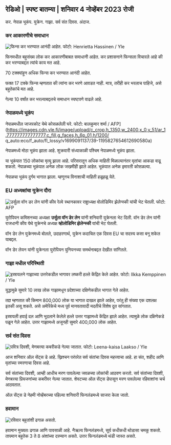 ## रेडिओ \| स्पष्ट बातम्या \| शनिवार 4 नोव्हेंबर 2023 रोजी

कर. नेपाळ भूकंप. युक्रेन. गाझा. सर्व संत दिवस. अंदाज.

### कर आकारणीचे समाधान

![फिन्स कर भरण्यात आनंदी आहेत. फोटो: Henrietta Hassinen / Yle](https://images.cdn.yle.fi/image/upload/c_crop,h_3061,w_5443,x_0,y_226/ar_1.77777777777777777777777777777777777777777777777777777777777777777777777777777777777777777777777777777777,c_fill,g_60/20p_01/0p_01q_auto:eco/f_auto/fl_lossy/v1692510416/39-115736664dc9b0569c81)

फिनमधील बहुसंख्य लोक कर आकारणीबाबत समाधानी आहेत. कर प्रशासनाने फिन्सला विचारले आहे की कर भरण्याबद्दल त्यांचे काय मत आहे.

70 टक्क्यांहून अधिक फिन्स कर भरण्यात आनंदी आहेत.

फक्त 17 टक्के फिन्स म्हणतात की त्यांना कर भरणे आवडत नाही. मात्र, तरीही कर भरलाच पाहिजे, असे बहुतेकांचे मत आहे.

गेल्या 10 वर्षांत कर भरल्याबद्दलचे समाधान स्पष्टपणे वाढले आहे.

### नेपाळमध्ये भूकंप

नेपाळमधील जाजरकोट येथे कोसळलेली घरे. फोटो: बालकुमार शर्मा / AFP](https://images.cdn.yle.fi/image/upload/c_crop,h_1350,w_2400,x_0,y_51/ar_1.777777777777777,c_fill,g_faces,h_6p_01,h/1200/ q_auto:eco/f_auto/fl_lossy/v1699091137/39-1195827654612690580a)

नेपाळमध्ये मोठा भूकंप झाला आहे. शुक्रवारी संध्याकाळी पश्चिम नेपाळमध्ये भूकंप झाला.

या भूकंपात 150 लोकांचा मृत्यू झाला आहे. परिसरातून अधिक माहिती मिळाल्यानंतर मृतांचा आकडा वाढू शकतो. नेपाळच्या भूकंपात अनेक लोक जखमीही झाले आहेत. भूकंपात अनेक इमारती कोसळल्या.

नेपाळचा भूकंप दुर्गम भागात झाला. म्हणूनच विनाशाची माहिती हळूहळू येते.

### EU अध्यक्षांचा युक्रेन दौरा

![उर्सुला वॉन डर लेन यांनी कीव रेल्वे स्थानकावर राष्ट्राध्यक्ष वोलोडिमिर झेलेन्स्की यांची भेट घेतली. फोटो: AFP](https://images.cdn.yle.fi/image/upload/c_crop,h_1687,w_3000,x_0,y_305/ar_1.777777777777777,c_fill,g_faces,h_675,w/d_100/d_co./f_auto/fl_lossy/v1699098434/39-119583265462e51258c1)

युरोपियन कमिशनच्या अध्यक्षा **उर्सुला वॉन डेर लेन** यांनी शनिवारी युक्रेनला भेट दिली. वॉन डेर लेन यांनी राजधानी कीव येथे युक्रेनचे अध्यक्ष **व्होलोडिमिर झेलेन्स्की** यांची भेट घेतली.

वॉन डेर लेन युक्रेनमध्ये बोलले, उदाहरणार्थ, युक्रेन कदाचित एक दिवस EU चा सदस्य कसा बनू शकेल याबद्दल.

वॉन डेर लेयन यांनी युक्रेनला युरोपियन युनियनच्या समर्थनाबद्दल देखील सांगितले.

### गाझा मधील परिस्थिती

![इस्रायलने गाझाच्या उत्तरेकडील भागावर लष्करी हल्ले केंद्रित केले आहेत. फोटो: Ilkka Kemppinen / Yle](https://images.cdn.yle.fi/image/upload/c_crop,h_1121,w_1994,x_5,y_0/ar_1.777777777777777,c_fill,g_faces,h/675,h/6755q_auto:eco/f_auto/fl_lossy/v1699023208/39-1195711654506b2bc2d4)

युद्धामुळे सुमारे 10 लाख लोक गाझामधून प्रदेशाच्या दक्षिणेकडील भागात गेले आहेत.

तज्ञ म्हणतात की किमान 800,000 लोक या भागात दाखल झाले आहेत, परंतु ही संख्या एक दशलक्ष इतकी असू शकते. असे अमेरिकेचे मध्य पूर्व मानवतावादी मदतीचे विशेष दूत सांगतात.

इस्रायली हवाई दल आणि भूदलाने केलेले हल्ले उत्तर गाझामध्ये केंद्रित झाले आहेत. त्यामुळे लोक दक्षिणेकडे पळून गेले आहेत. उत्तर गाझामध्ये अजूनही सुमारे 400,000 लोक आहेत.

### सर्व संत दिवस

![पवित्र दिवशी, मेणबत्त्या कबरीकडे नेल्या जातात. फोटो: Leena-kaisa Laakso / Yle](https://images.cdn.yle.fi/image/upload/c_crop,h_2268,w_4032,x_0,y_435/ar_1.777777777777777,c_fill,g_faces,/6p_01,h.0/q_auto:eco/f_auto/fl_lossy/v1699101771/39-119586665463c1d71d1c)

आज शनिवार ऑल सेंट्स डे आहे. ख्रिश्चन परंपरेत सर्व संतांचा दिवस महत्त्वाचा आहे. हा संत, शहीद आणि मृतांच्या स्मरणाचा दिवस आहे.

सर्व संतांच्या दिवशी, आम्ही आधीच मरण पावलेल्या जवळच्या लोकांची आठवण करतो. सर्व संतांच्या दिवशी, मेणबत्त्या प्रियजनांच्या कबरीवर नेल्या जातात. शेवटच्या ऑल सेंट्स डेपासून मरण पावलेल्या रहिवाशांना चर्च आठवतात.

ऑल सेंट्स डे नेहमी नोव्हेंबरच्या पहिल्या शनिवारी फिनलंडमध्ये साजरा केला जातो.

### हवामान

![रविवार बहुतांशी ढगाळ असतो.](https://images.cdn.yle.fi/image/upload/c_crop,h_1080,w_1919,x_0,y_0/ar_1.777777777777777,c_fill,g_faces,h_6275,h_1201,c_crop./q_auto:eco/f_auto/fl_lossy/v1699111715/39-1195891654662ff4432c)

हवामान मुख्यतः ढगाळ आणि पावसाळी आहे. नैऋत्य फिनलंडमध्ये, सूर्य कधीकधी थोडासा चमकू शकतो. तापमान बहुतेक 3 ते 8 अंशांच्या दरम्यान असते. उत्तर फिनलंडमध्ये थंडी जास्त असते.